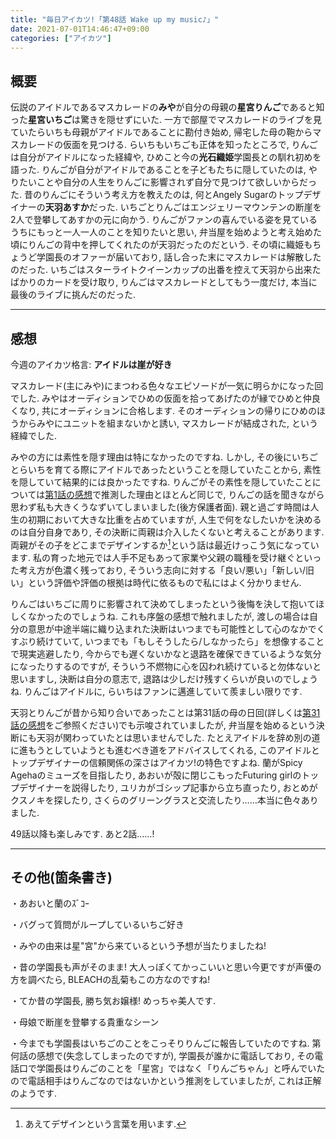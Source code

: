 ```yaml
---
title: "毎日アイカツ!「第48話 Wake up my music♪」"
date: 2021-07-01T14:46:47+09:00
categories: ["アイカツ"]
---
```

## 概要

伝説のアイドルであるマスカレードの**みや**が自分の母親の**星宮りんご**であると知った**星宮いちご**は驚きを隠せずにいた. 一方で部屋でマスカレードのライブを見ていたらいちも母親がアイドルであることに勘付き始め, 帰宅した母の鞄からマスカレードの仮面を見つける. らいちもいちごも正体を知ったところで, りんごは自分がアイドルになった経緯や, ひめこと今の**光石織姫**学園長との馴れ初めを語った. りんごが自分がアイドルであることを子どもたちに隠していたのは, やりたいことや自分の人生をりんごに影響されず自分で見つけて欲しいからだった. 昔のりんごにそういう考え方を教えたのは, 何とAngely Sugarのトップデザイナーの**天羽あすか**だった. いちごとりんごはエンジェリーマウンテンの断崖を2人で登攀してあすかの元に向かう. りんごがファンの喜んでいる姿を見ているうちにもっと一人一人のことを知りたいと思い, 弁当屋を始めようと考え始めた頃にりんごの背中を押してくれたのが天羽だったのだという. その頃に織姫もちょうど学園長のオファーが届いており, 話し合った末にマスカレードは解散したのだった. いちごはスターライトクイーンカップの出番を控えて天羽から出来たばかりのカードを受け取り, りんごはマスカレードとしてもう一度だけ, 本当に最後のライブに挑んだのだった.

***

## 感想

今週のアイカツ格言: **アイドルは崖が好き**


マスカレード(主にみや)にまつわる色々なエピソードが一気に明らかになった回でした. みやはオーディションでひめの仮面を拾ってあげたのが縁でひめと仲良くなり, 共にオーディションに合格します. そのオーディションの帰りにひめのほうからみやにユニットを組まないかと誘い, マスカレードが結成された, という経緯でした.

みやの方には素性を隠す理由は特になかったのですね. しかし, その後にいちごとらいちを育てる際にアイドルであったということを隠していたことから, 素性を隠していて結果的には良かったですね. りんごがその素性を隠していたことについては[第1話の感想](https://aura-tks.github.io/portfolio/article/everydayaikatsu1/)で推測した理由とほとんど同じで, りんごの話を聞きながら思わず私も大きくうなずいてしまいました(後方保護者面). 親と過ごす時間は人生の初期において大きな比重を占めていますが, 人生で何をなしたいかを決めるのは自分自身であり, その決断に両親は介入したくないと考えることがあります. 両親がその子をどこまでデザインするか[^footnote_1]という話は最近けっこう気になっています. 私の育った地元では人手不足もあって家業や父親の職種を受け継ぐといった考え方が色濃く残っており, そういう志向に対する「良い/悪い」「新しい/旧い」という評価や評価の根拠は時代に依るもので私にはよく分かりません.

りんごはいちごに周りに影響されて決めてしまったという後悔を決して抱いてほしくなかったのでしょうね. これも序盤の感想で触れましたが, 渡しの場合は自分の意思が中途半端に織り込まれた決断はいつまでも可能性として心のなかでくすぶり続けていて, いつまでも「もしそうしたら/しなかったら」を想像することで現実逃避したり, 今からでも遅くないかなと退路を確保できているような気分になったりするのですが, そういう不燃物に心を囚われ続けていると勿体ないと思いますし, 決断は自分の意志で, 退路は少しだけ残すくらいが良いのでしょうね. りんごはアイドルに, らいちはファンに邁進していて羨ましい限りです.

天羽とりんごが昔から知り合いであったことは第31話の母の日回(詳しくは[第31話の感想](https://aura-tks.github.io/portfolio/article/everydayaikatsu31/)をご参照ください)でも示唆されていましたが, 弁当屋を始めるという決断にも天羽が関わっていたとは思いませんでした. たとえアイドルを辞め別の道に進もうとしていようとも進むべき道をアドバイスしてくれる, このアイドルとトップデザイナーの信頼関係の深さはアイカツ!の特色ですよね. 蘭がSpicy Agehaのミューズを目指したり, あおいが殻に閉じこもったFuturing girlのトップデザイナーを説得したり, ユリカがゴシップ記事から立ち直ったり, おとめがクスノキを探したり, さくらのグリーングラスと交流したり……本当に色々ありました.

49話以降も楽しみです. あと2話……!

***

## その他(箇条書き)

・あおいと蘭のｽﾞｺｰ

・バグって質問がループしているいちご好き

・みやの由来は星"宮"から来ているという予想が当たりましたね!

・昔の学園長も声がそのまま! 大人っぽくてかっこいいと思い今更ですが声優の方を調べたら, BLEACHの乱菊もこの方なのですね!

・てか昔の学園長, 勝ち気お嬢様! めっちゃ美人です.

・母娘で断崖を登攀する貴重なシーン

・今までも学園長はいちごのことをこっそりりんごに報告していたのですね. 第何話の感想で(失念してしまったのですが), 学園長が誰かに電話しており, その電話口で学園長はりんごのことを「星宮」ではなく「りんごちゃん」と呼んでいたので電話相手はりんごなのではないかという推測をしていましたが, これは正解のようです.

[^footnote_1]: あえてデザインという言葉を用います.
